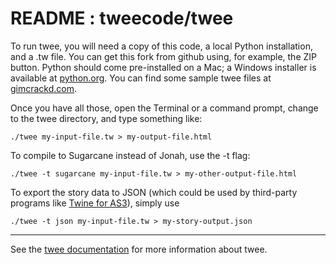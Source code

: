README : tweecode/twee
======

To run twee, you will need a copy of this code, a local Python installation, and a .tw file.  You can get this fork from github using, for example, the ZIP button.  Python should come pre-installed on a Mac; a Windows installer is available at [python.org](http://www.python.org/getit/).  You can find some sample twee files at [gimcrackd.com](http://gimcrackd.com/).

Once you have all those, open the Terminal or a command prompt, change to the twee directory, and type something like:

    ./twee my-input-file.tw > my-output-file.html

To compile to Sugarcane instead of Jonah, use the -t flag:

    ./twee -t sugarcane my-input-file.tw > my-other-output-file.html

To export the story data to JSON (which could be used by third-party programs like [Twine for AS3](https://github.com/emmett9001/twine-as3)), simply use

    ./twee -t json my-input-file.tw > my-story-output.json

***

See the [twee documentation](http://gimcrackd.com/etc/doc/) for more information about twee.  
